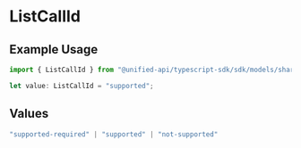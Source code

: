# ListCallId

## Example Usage

```typescript
import { ListCallId } from "@unified-api/typescript-sdk/sdk/models/shared";

let value: ListCallId = "supported";
```

## Values

```typescript
"supported-required" | "supported" | "not-supported"
```